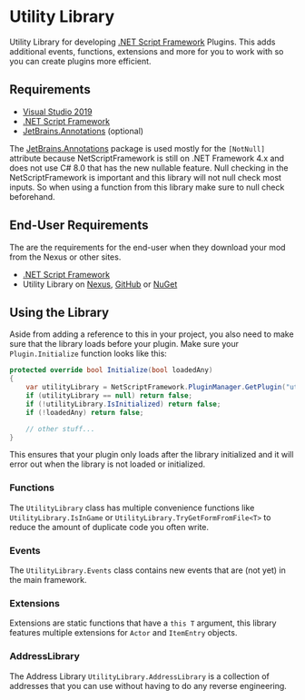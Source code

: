 # Utility Library

Utility Library for developing [.NET Script Framework](https://www.nexusmods.com/skyrimspecialedition/mods/21294) Plugins. This adds additional events, functions, extensions and more for you to work with so you can create plugins more efficient.

## Requirements

* [Visual Studio 2019](https://visualstudio.microsoft.com/)
* [.NET Script Framework](https://www.nexusmods.com/skyrimspecialedition/mods/21294)
* [JetBrains.Annotations](https://www.nuget.org/packages/JetBrains.Annotations/) (optional)

The [JetBrains.Annotations](https://www.nuget.org/packages/JetBrains.Annotations/) package is used mostly for the `[NotNull]` attribute because NetScriptFramework is still on .NET Framework 4.x and does not use C# 8.0 that has the new nullable feature. Null checking in the NetScriptFramework is important and this library will not null check most inputs. So when using a function from this library make sure to null check beforehand.

## End-User Requirements

The are the requirements for the end-user when they download your mod from the Nexus or other sites.

* [.NET Script Framework](https://www.nexusmods.com/skyrimspecialedition/mods/21294)
* Utility Library on [Nexus](https://www.nexusmods.com/skyrimspecialedition/mods/36139), [GitHub](https://github.com/erri120/netscriptframework-utility/releases) or [NuGet](https://www.nuget.org/packages/erri120.UtilityLibrary/)

## Using the Library

Aside from adding a reference to this in your project, you also need to make sure that the library loads before your plugin. Make sure your `Plugin.Initialize` function looks like this:

```csharp
protected override bool Initialize(bool loadedAny)
{
    var utilityLibrary = NetScriptFramework.PluginManager.GetPlugin("utility.library");
    if (utilityLibrary == null) return false;
    if (!utilityLibrary.IsInitialized) return false;
    if (!loadedAny) return false;

    // other stuff...
}
```

This ensures that your plugin only loads after the library initialized and it will error out when the library is not loaded or initialized.

### Functions

The `UtilityLibrary` class has multiple convenience functions like `UtilityLibrary.IsInGame` or `UtilityLibrary.TryGetFormFromFile<T>` to reduce the amount of duplicate code you often write.

### Events

The `UtilityLibrary.Events` class contains new events that are (not yet) in the main framework.

### Extensions

Extensions are static functions that have a `this T` argument, this library features multiple extensions for `Actor` and `ItemEntry` objects.

### AddressLibrary

The Address Library `UtilityLibrary.AddressLibrary` is a collection of addresses that you can use without having to do any reverse engineering.
